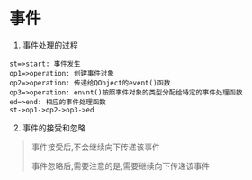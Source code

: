 # 事件

1. 事件处理的过程

```flow
st=>start: 事件发生
op1=>operation: 创建事件对象
op2=>operation: 传递给QObject的event()函数
op3=>operation: envnt()按照事件对象的类型分配给特定的事件处理函数
ed=>end: 相应的事件处理函数
st->op1->op2->op3->ed
```

2. 事件的接受和忽略

> 事件接受后,不会继续向下传递该事件
>
> 事件忽略后,需要注意的是,需要继续向下传递该事件
>
>  

